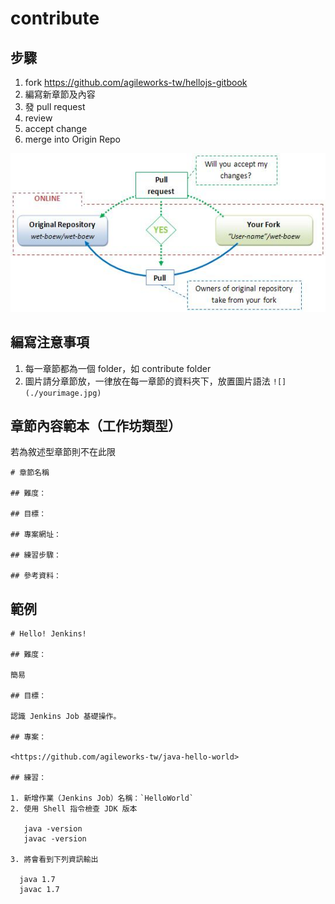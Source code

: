 # contribute



## 步驟

1. fork <https://github.com/agileworks-tw/hellojs-gitbook>
2. 編寫新章節及內容
3. 發 pull request
4. review
4. accept change
5. merge into Origin Repo

![](./git-pull-request.jpg)

## 編寫注意事項

1. 每一章節都為一個 folder，如 contribute folder
2. 圖片請分章節放，一律放在每一章節的資料夾下，放置圖片語法 `![](./yourimage.jpg)`



## 章節內容範本（工作坊類型）

若為敘述型章節則不在此限

```
# 章節名稱

## 難度：

## 目標：

## 專案網址：

## 練習步驟：

## 參考資料：
```

## 範例

```
# Hello! Jenkins!

## 難度：

簡易

## 目標：

認識 Jenkins Job 基礎操作。

## 專案：

<https://github.com/agileworks-tw/java-hello-world>

## 練習：

1. 新增作業（Jenkins Job）名稱：`HelloWorld`
2. 使用 Shell 指令檢查 JDK 版本

   java -version
   javac -version

3. 將會看到下列資訊輸出

  java 1.7
  javac 1.7

```
